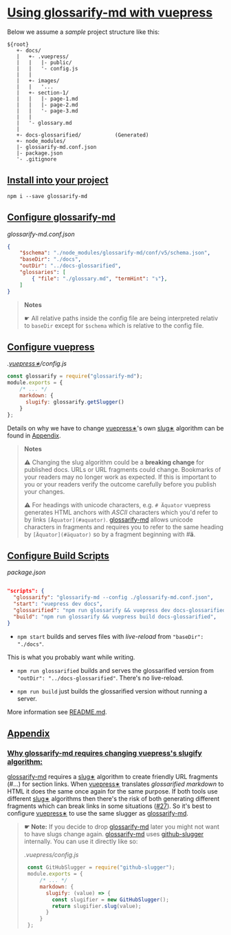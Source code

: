 # [Using glossarify-md with vuepress](#using-glossarify-md-with-vuepress)

Below we assume a *sample* project structure like this:

    ${root}
       +- docs/
       |   +- .vuepress/
       |   |   |- public/
       |   |   '- config.js
       |   |
       |   +- images/
       |   |   '...
       |   +- section-1/
       |   |   |- page-1.md
       |   |   |- page-2.md
       |   |   '- page-3.md
       |   |
       |   '- glossary.md
       |
       +- docs-glossarified/           (Generated)
       +- node_modules/
       |- glossarify-md.conf.json
       |- package.json
       '- .gitignore

## [Install into your project](#install-into-your-project)

    npm i --save glossarify-md

## [Configure glossarify-md](#configure-glossarify-md)

*glossarify-md.conf.json*

```json
{
    "$schema": "./node_modules/glossarify-md/conf/v5/schema.json",
    "baseDir": "./docs",
    "outDir": "../docs-glossarified",
    "glossaries": [
        { "file": "./glossary.md", "termHint": "↴"},
    ]
}
```

> **Notes**
>
> ☛ All relative paths inside the config file are being interpreted
> relativ to `baseDir` except for `$schema` which is relative to the config file.

## [Configure vuepress](#configure-vuepress)

*.[vuepress∗][1]/config.js*

```js
const glossarify = require("glossarify-md");
module.exports = {
    /* ... */
    markdown: {
      slugify: glossarify.getSlugger()
    }
};
```

Details on why we have to change [vuepress∗][1]'s own [slug∗][2] algorithm can be found in [Appendix][3].

> **Notes**
>
> ⚠ Changing the slug algorithm could be a **breaking change** for published docs. URLs or URL fragments could change. Bookmarks of your readers may no longer work as expected. If this is important to you or your readers verify the outcome carefully before you publish your changes.
>
> ⚠ For headings with unicode characters, e.g. `# Äquator` vuepress generates HTML anchors with *ASCII* characters which you'd refer to by links `[Äquator](#aquator)`. [glossarify-md] allows unicode characters in fragments and requires you to refer to the same heading by `[Äquator](#äquator)` so by a fragment beginning with #**ä**.

## [Configure Build Scripts](#configure-build-scripts)

*package.json*

```json

"scripts": {
  "glossarify": "glossarify-md --config ./glossarify-md.conf.json",
  "start": "vuepress dev docs",
  "glossarified": "npm run glossarify && vuepress dev docs-glossarified",
  "build": "npm run glossarify && vuepress build docs-glossarified",
}
```

*   `npm start` builds and serves files with *live-reload* from `"baseDir": "./docs"`.

This is what you probably want while writing.

*   `npm run glossarified` builds and serves the glossarified version from `"outDir": "../docs-glossarified"`. There's no live-reload.

*   `npm run build` just builds the glossarified version without running a server.

More information see [README.md][4].

## [Appendix](#appendix)

### [Why glossarify-md requires changing vuepress's slugify algorithm:](#why-glossarify-md-requires-changing-vuepresss-slugify-algorithm)

[glossarify-md] requires a [slug∗][2] algorithm to create friendly URL fragments (#...) for section links. When [vuepress∗][1] translates *glossarified markdown* to HTML it does the same once again for the same purpose. If both tools use different [slug∗][2] algorithms then there's the risk of both generating different fragments which can break links in some situations ([#27][5]). So it's best to configure [vuepress∗][1] to use the same slugger as [glossarify-md].

> **☛ Note:** If you decide to drop [glossarify-md] later you might not want to have slugs change again. [glossarify-md] uses [github-slugger][6] internally. You can use it directly like so:
>
> *.vuepress/config.js*
>
> ```js
>  const GitHubSlugger = require("github-slugger");
>  module.exports = {
>      /* ... */
>      markdown: {
>        slugify: (value) => {
>          const slugifier = new GitHubSlugger();
>          return slugifier.slug(value);
>        }
>      }
>  };
> ```

[vuepress]: https://vuepress.vuejs.org

[glossarify-md]: https://github.com/about-code/glossarify-md

[1]: ./glossary.md#vuepress "vuepress is a static website generator translating markdown files into a [vuejs]-powered site."

[2]: ./glossary.md#slug "URLs have a structure scheme://domain.tld/path/#fragment?query&query."

[3]: #appendix

[4]: ../README.md

[5]: https://github.com/about-code/glossarify-md/issues/27

[6]: https://npmjs.com/package/github-slugger
